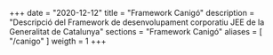 +++
date        = "2020-12-12"
title       = "Framework Canigó"
description = "Descripció del Framework de desenvolupament corporatiu JEE de la Generalitat de Catalunya"
sections    = "Framework Canigó"
aliases = [
    "/canigo"
]
weigth = 1
+++